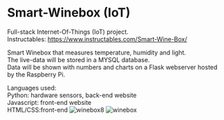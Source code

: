 # Smart-Winebox (IoT)


Full-stack
Internet-Of-Things (IoT) project.</br>
Instructables: https://www.instructables.com/Smart-Wine-Box/

Smart Winebox that measures temperature, humidity and light.</br>
The live-data will be stored in a MYSQL database.</br>
Data will be shown with numbers and charts on a Flask webserver hosted by the Raspberry Pi.

Languages used:</br> 
Python: hardware sensors, back-end website</br>
Javascript: front-end website</br>
HTML/CSS:front-end
![winebox8](https://github.com/dominicho97/Smart-Winebox/assets/43000003/3d50448c-5a9c-4853-87af-3e3f92e0c661)
![winebox](https://github.com/dominicho97/Smart-Winebox/assets/43000003/35a8b48c-1044-4914-adfd-72df929389d3)
